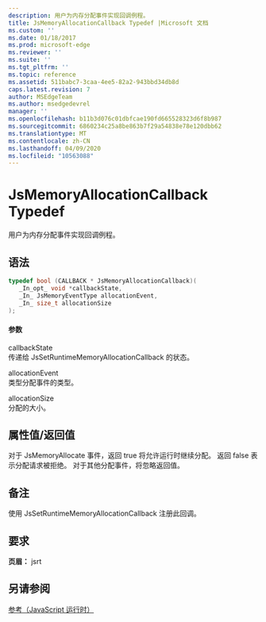 ```yaml
---
description: 用户为内存分配事件实现回调例程。
title: JsMemoryAllocationCallback Typedef |Microsoft 文档
ms.custom: ''
ms.date: 01/18/2017
ms.prod: microsoft-edge
ms.reviewer: ''
ms.suite: ''
ms.tgt_pltfrm: ''
ms.topic: reference
ms.assetid: 511babc7-3caa-4ee5-82a2-943bbd34db8d
caps.latest.revision: 7
author: MSEdgeTeam
ms.author: msedgedevrel
manager: ''
ms.openlocfilehash: b11b3d076c01dbfcae190fd665528323d6f8b987
ms.sourcegitcommit: 6860234c25a8be863b7f29a54838e78e120dbb62
ms.translationtype: MT
ms.contentlocale: zh-CN
ms.lasthandoff: 04/09/2020
ms.locfileid: "10563088"
---
```

# JsMemoryAllocationCallback Typedef
用户为内存分配事件实现回调例程。  
  
## 语法  
  
```cpp  
typedef bool (CALLBACK * JsMemoryAllocationCallback)(  
   _In_opt_ void *callbackState,  
   _In_ JsMemoryEventType allocationEvent,  
   _In_ size_t allocationSize  
);  
```  
  
#### 参数  
 callbackState  
 传递给 JsSetRuntimeMemoryAllocationCallback 的状态。  
  
 allocationEvent  
 类型分配事件的类型。  
  
 allocationSize  
 分配的大小。  
  
## 属性值/返回值  
 对于 JsMemoryAllocate 事件，返回 true 将允许运行时继续分配。 返回 false 表示分配请求被拒绝。 对于其他分配事件，将忽略返回值。  
  
## 备注  
 使用 JsSetRuntimeMemoryAllocationCallback 注册此回调。  
  
## 要求  
 **页眉：** jsrt  
  
## 另请参阅  
 [参考（JavaScript 运行时）](../chakra-hosting/reference-javascript-runtime.md)